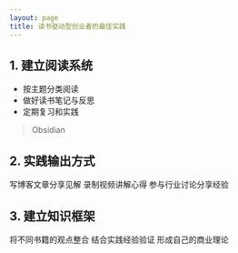 ```yaml
---
layout: page
title: 读书驱动型创业者的最佳实践
---
```


## 1. 建立阅读系统

- 按主题分类阅读
- 做好读书笔记与反思
- 定期复习和实践

> Obsidian


## 2. 实践输出方式


写博客文章分享见解
录制视频讲解心得
参与行业讨论分享经验


## 3. 建立知识框架

将不同书籍的观点整合
结合实践经验验证
形成自己的商业理论
